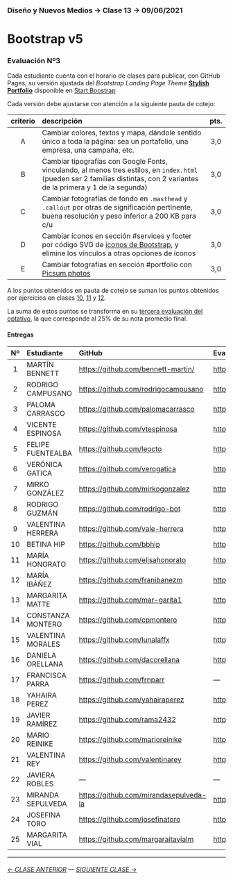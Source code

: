 ### Diseño y Nuevos Medios → Clase 13 → 09/06/2021

# Bootstrap v5

### Evaluación Nº3

Cada estudiante cuenta con el horario de clases para publicar, con GitHub Pages, su versión ajustada del *Bootstrap Landing Page Theme* [**Stylish Portfolio**](https://startbootstrap.com/theme/stylish-portfolio) disponible en [Start Boostrap](https://startbootstrap.com/themes/landing-pages)

Cada versión debe ajustarse con atención a la siguiente pauta de cotejo:

| criterio | descripción             | pts. |
|:----:|:----------------------------|:----:|
| A    | Cambiar colores, textos y mapa, dándole sentido único a toda la página: sea un portafolio, una empresa, una campaña, etc. |  3,0 |
| B    | Cambiar tipografías con Google Fonts, vinculando, al menos tres estilos, en `index.html` (pueden ser 2 familias distintas, con 2 variantes de la primera y 1 de la segunda) |  3,0 |
| C    | Cambiar fotografías de fondo en `.masthead` y `.callout` por otras de significación pertinente, buena resolución y peso inferior a 200 KB para c/u  | 3,0 |
| D    | Cambiar íconos en sección #services y footer por código SVG de [íconos de Bootstrap](https://icons.getbootstrap.com/), y elimine los vínculos a otras opciones de íconos |  3,0 |
| E    | Cambiar fotografías en sección #portfolio con [Picsum.photos](https://picsum.photos/)  |  3,0 |


A los puntos obtenidos en pauta de cotejo se suman los puntos obtenidos por ejercicios en clases [10](https://github.com/profesorfaco/dno037-2021/tree/main/clase-10), [11](https://github.com/profesorfaco/dno037-2021/tree/main/clase-11) y [12](https://github.com/profesorfaco/dno037-2021/tree/main/clase-12). 

La suma de estos puntos se transforma en su [tercera evaluación del optativo](https://docs.google.com/spreadsheets/d/1aiCq0iiREI0y2AMn8ypTE3by8aRAPETd6kvfFol73FY/edit?usp=sharing), la que corresponde al 25% de su nota promedio final.

#### Entregas

| Nº   | Estudiante      | GitHub    | Evaluación Nº3 |
|:----:|:----------------|:----------|:-------------------|
| 1    | MARTÍN BENNETT | https://github.com/bennett-martin/ | https://bennett-martin.github.io/dno-Clase13-09-06/ |
| 2    | RODRIGO CAMPUSANO | https://github.com/rodrigocampusano | https://rodrigocampusano.github.io/clase13/ |
| 3    | PALOMA CARRASCO | https://github.com/palomacarrasco | https://palomacarrasco.github.io/dno037-clase-13/ |
| 4    | VICENTE ESPINOSA | https://github.com/vtespinosa | https://vtespinosa.github.io/diseno/clase-13/ |
| 5    | FELIPE FUENTEALBA | https://github.com/leocto | https://leocto.github.io/Nuevos-Medios-13/ |
| 6    | VERÓNICA GATICA | https://github.com/verogatica | https://verogatica.github.io/clase13_dno037/ |
| 7    | MIRKO GONZÁLEZ | https://github.com/mirkogonzalez | https://mirkogonzalez.github.io/Clase_13/ |
| 8    | RODRIGO GUZMÁN | https://github.com/rodrigo-bot | https://rodrigo-bot.github.io/dno037-clase13/ |
| 9    | VALENTINA HERRERA | https://github.com/vale-herrera | https://vale-herrera.github.io/dno037-clase-13/ |
| 10   | BETINA HIP | https://github.com/bbhip | https://bbhip.github.io/dno-nuevos-medios-13/ |
| 11   | MARÍA HONORATO | https://github.com/elisahonorato | https://elisahonorato.github.io/clase_13/ |
| 12   | MARÍA IBÁÑEZ | https://github.com/franibanezm | https://franibanezm.github.io/clase_13/ |
| 13   | MARGARITA MATTE | https://github.com/mar-garita1 | https://mar-garita1.github.io/clase-13/ |
| 14   | CONSTANZA MONTERO | https://github.com/cpmontero | https://cpmontero.github.io/dno_nuevosmedios_clase13/ |
| 15   | VALENTINA MORALES | https://github.com/lunalaffx | https://lunalaffx.github.io/DNO037-clase13/ |
| 16   | DANIELA ORELLANA | https://github.com/dacorellana | https://dacorellana.github.io/dno-medios-clase-13/ |
| 17   | FRANCISCA PARRA | https://github.com/frnparr | — |
| 18   | YAHAIRA PEREZ | https://github.com/yahairaperez | https://yahairaperez.github.io/clase0013/ |
| 19   | JAVIER RAMÍREZ | https://github.com/rama2432 | https://rama2432.github.io/DNO-clase13/ |
| 20   | MARIO REINIKE | https://github.com/marioreinike | http://marioreinike.github.io/dno037/clase-13 |
| 21   | VALENTINA REY | https://github.com/valentinarey | https://valentinarey.github.io/E3_clase13/ |
| 22   | JAVIERA ROBLES | — | — |
| 23   | MIRANDA SEPULVEDA | https://github.com/mirandasepulveda-la | https://mirandasepulveda-la.github.io/evaluacion_3/ |
| 24   | JOSEFINA TORO | https://github.com/josefinatoro | https://josefinatoro.github.io/clase_13_0906/ |
| 25   | MARGARITA VIAL | https://github.com/margaraitavialm | https://margaraitavialm.github.io/Evaluacion-3/ |

- - - - - - - 

###### [← CLASE ANTERIOR](https://github.com/profesorfaco/dno037-2021/tree/main/clase-12) — [SIGUIENTE CLASE →](https://github.com/profesorfaco/dno037-2021/tree/main/clase-14)
